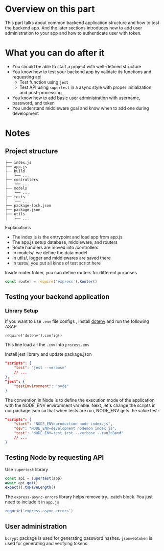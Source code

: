 
# Overview on this part

This part talks about common backend application structure and how to test the backend app. And the later sections introduces how to add user administration to your app and how to authenticate user with token.

# What you can do after it

- You should be able to start a project with well-defined structure
- You know how to test your backend app by validate its functions and requesting api
  - Test function using `jest`
  - Test API using `supertest` in a async style with proper initialization and post-processing
- You know how to add basic user administration with username, password, and token
- You understand middleware goal and know when to add one during development



# Notes

## Project structure

```
├── index.js
├── app.js
├── build
│   └── ...
├── controllers
│   └── ...
├── models
│   └── ...
|── tests
│   └── ...
├── package-lock.json
├── package.json
├── utils
│   ├── ... 
```

Explanations
- The index.js is the entrypoint and load app from app.js
- The app.js setup database, middleware, and routers
- Route handlers are moved into /controllers
- In models/, we define  the data model
- In utils/, logger and middlewares are saved there
- In tests/, you put all kinds of test script here

Inside router folder, you can define routers for different purposes
```js
const router = require('express').Router()
```

## Testing your backend application

### Library Setup

If you want to use `.env` file configs , install [dotenv](https://www.npmjs.com/package/dotenv) and run the following ASAP
```shell
require('dotenv').config()
```
This line load all the `.env` into `process.env`

Install jest library and update package.json
```json
"scripts": {
    "test": "jest --verbose"
    // ...
},
"jest": {
    "testEnvironment": "node"
}
```

The convention in Node is to define the execution mode of the application with the NODE_ENV environment variable. Next, let's change the scripts in our package.json so that when tests are run, NODE_ENV gets the value test:
```json
"scripts": {
    "start": "NODE_ENV=production node index.js",
    "dev": "NODE_ENV=development nodemon index.js",
    "test": "NODE_ENV=test jest --verbose --runInBand"
    // ...
}
```

## Testing Node by requesting API

Use `supertest` library
```js
const api = supertest(app)
await api.get()
expect().toHaveLength()
```

The `express-async-errors` library helps remove try...catch block. You just need to include it in `app.js`
```js
requrie('express-async-errors`)
```

## User administration

`bcrypt` package is used for generating password hashes. `jsonwebtoken` is used for generating and verifying tokens.
